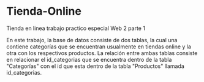 # Tienda-Online
Tienda en linea trabajo practico especial Web 2 parte 1

En este trabajo, la base de datos consiste de dos tablas, la cual una contiene categorías que se encuentran usualmente en tiendas online y la otra con los respectivos productos.
La relación entre ambas tablas consiste en relacionar el id_categorias que se encuentra dentro de la tabla "Categorías" con el id que esta dentro de la tabla "Productos" llamada id_categorias.
